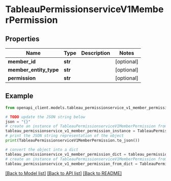 # TableauPermissionserviceV1MemberPermission


## Properties

Name | Type | Description | Notes
------------ | ------------- | ------------- | -------------
**member_id** | **str** |  | [optional] 
**member_entity_type** | **str** |  | [optional] 
**permission** | **str** |  | [optional] 

## Example

```python
from openapi_client.models.tableau_permissionservice_v1_member_permission import TableauPermissionserviceV1MemberPermission

# TODO update the JSON string below
json = "{}"
# create an instance of TableauPermissionserviceV1MemberPermission from a JSON string
tableau_permissionservice_v1_member_permission_instance = TableauPermissionserviceV1MemberPermission.from_json(json)
# print the JSON string representation of the object
print(TableauPermissionserviceV1MemberPermission.to_json())

# convert the object into a dict
tableau_permissionservice_v1_member_permission_dict = tableau_permissionservice_v1_member_permission_instance.to_dict()
# create an instance of TableauPermissionserviceV1MemberPermission from a dict
tableau_permissionservice_v1_member_permission_from_dict = TableauPermissionserviceV1MemberPermission.from_dict(tableau_permissionservice_v1_member_permission_dict)
```
[[Back to Model list]](../README.md#documentation-for-models) [[Back to API list]](../README.md#documentation-for-api-endpoints) [[Back to README]](../README.md)


